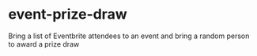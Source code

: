 # event-prize-draw
Bring a list of Eventbrite attendees to an event and bring a random person to award a prize draw
